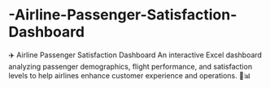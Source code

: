 # -Airline-Passenger-Satisfaction-Dashboard
✈️ Airline Passenger Satisfaction Dashboard An interactive Excel dashboard analyzing passenger demographics, flight performance, and satisfaction levels to help airlines enhance customer experience and operations. 🚀📊
